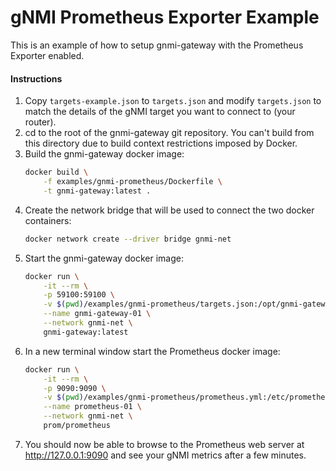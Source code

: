 # gNMI Prometheus Exporter Example

This is an example of how to setup gnmi-gateway with the Prometheus Exporter
 enabled.

#### Instructions

1.  Copy `targets-example.json` to `targets.json` and modify `targets.json` to match the
    details of the gNMI target you want to connect to (your router).
2.  cd to the root of the gnmi-gateway git repository. You can't build from this directory
    due to build context restrictions imposed by Docker.
3.  Build the gnmi-gateway docker image:
    ```bash
    docker build \
        -f examples/gnmi-prometheus/Dockerfile \
        -t gnmi-gateway:latest .
    ```
4. Create the network bridge that will be used to connect the two docker containers:
    ```bash
    docker network create --driver bridge gnmi-net
    ```
4.  Start the gnmi-gateway docker image:
    ```bash
    docker run \
        -it --rm \
        -p 59100:59100 \
        -v $(pwd)/examples/gnmi-prometheus/targets.json:/opt/gnmi-gateway/targets.json \
        --name gnmi-gateway-01 \
        --network gnmi-net \
        gnmi-gateway:latest
    ```
5.  In a new terminal window start the Prometheus docker image: 
    ```bash
    docker run \
        -it --rm \
        -p 9090:9090 \
        -v $(pwd)/examples/gnmi-prometheus/prometheus.yml:/etc/prometheus/prometheus.yml \
        --name prometheus-01 \
        --network gnmi-net \
        prom/prometheus
    ```
6.  You should now be able to browse to the Prometheus web server at 
    http://127.0.0.1:9090 and see your gNMI metrics after a few minutes.